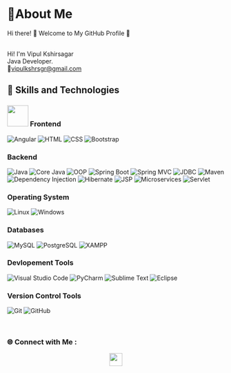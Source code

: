 <h1>💫About Me</h1>
Hi there! 👋 Welcome to My GitHub Profile 💫

<br>Hi! I'm Vipul Kshirsagar<br>
         Java Developer.<br>
        📧vipulkshrsgr@gmail.com
<br>
<h2><b>🚀 Skills and Technologies </b></h2>
  
### **<img src="https://img.icons8.com/?size=48&id=Pd2x9GWu9ovX&format=png" height="49px" width="49px" /> Frontend**
![Angular](https://img.shields.io/badge/Angular-DD0031?style=plastic&logo=angular&logoColor=white)
![HTML](https://img.shields.io/badge/HTML-E34F26?style=plastic&logo=html5&logoColor=white)
![CSS](https://img.shields.io/badge/CSS-1572B6?style=plastic&logo=css3&logoColor=white)
![Bootstrap](https://img.shields.io/badge/Bootstrap-563D7C?style=plastic&logo=bootstrap&logoColor=white)


### **Backend**
![Java](https://img.shields.io/badge/Java-007396?style=plastic&logo=java&logoColor=white) ![Core Java](https://img.shields.io/badge/Core%20Java-007396?style=plastic&logo=java&logoColor=white) 
![OOP](https://img.shields.io/badge/OOP-007396?style=plastic&logo=java&logoColor=white)
![Spring Boot](https://img.shields.io/badge/Spring%20Boot-6DB33F?style=plastic&logo=springboot&logoColor=white) ![Spring MVC](https://img.shields.io/badge/Spring%20MVC-6DB33F?style=plastic&logo=spring&logoColor=white)
![JDBC](https://img.shields.io/badge/JDBC-4479A1?style=plastic&logo=java&logoColor=white)
![Maven](https://img.shields.io/badge/Maven-C71A36?style=plastic&logo=apachemaven&logoColor=white)
![Dependency Injection](https://img.shields.io/badge/Dependency%20Injection-239120?style=plastic&logo=dependabot&logoColor=white)
![Hibernate](https://img.shields.io/badge/Hibernate-59666C?style=plastic&logo=hibernate&logoColor=white)
![JSP](https://img.shields.io/badge/JSP-007396?style=plastic&logo=java&logoColor=white)
![Microservices](https://img.shields.io/badge/Microservices-15AABF?style=plastic&logo=microservices&logoColor=white)
![Servlet](https://img.shields.io/badge/Servlet-2F6A70?style=plastic&logo=apachetomcat&logoColor=white)



### **Operating System**
![Linux](https://img.shields.io/badge/Linux-FCC624?style=plastic&logo=linux&logoColor=black) ![Windows](https://img.shields.io/badge/Windows-0078D6?style=plastic&logo=windows&logoColor=white)

### **Databases**
![MySQL](https://img.shields.io/badge/MySQL-00758F?style=plastic&logo=mysql&logoColor=white) ![PostgreSQL](https://img.shields.io/badge/PostgreSQL-336791?style=plastic&logo=postgresql&logoColor=white) ![XAMPP](https://img.shields.io/badge/XAMPP-FB7A24?style=plastic&logo=xampp&logoColor=white)



### **Devlopement Tools**
![Visual Studio Code](https://img.shields.io/badge/VS%20Code-0078d7?style=plastic&logo=visual-studio-code&logoColor=white) ![PyCharm](https://img.shields.io/badge/PyCharm-000000?style=plastic&logo=pycharm&logoColor=white) ![Sublime Text](https://img.shields.io/badge/Sublime_Text-FF5A5F?style=plastic&logo=sublime-text&logoColor=white)
![Eclipse](https://img.shields.io/badge/Eclipse-2C2255?style=plastic&logo=eclipse&logoColor=white)

### **Version Control Tools**
![Git](https://img.shields.io/badge/Git-F05032?style=plastic&logo=git&logoColor=white)
![GitHub](https://img.shields.io/badge/GitHub-181717?style=plastic&logo=github&logoColor=white)













<!-- ![Jenkins](https://img.shields.io/badge/Jenkins-%23D24939.svg?style=plastic&logo=jenkins&logoColor=white) ![Git](https://img.shields.io/badge/Git-%23F05033.svg?style=plastic&logo=git&logoColor=white) ![Terraform](https://img.shields.io/badge/Terraform-%235835CC.svg?style=plastic&logo=terraform&logoColor=white) ![Ansible](https://img.shields.io/badge/Ansible-%23EE0000.svg?style=plastic&logo=ansible&logoColor=white) ![Prometheus](https://img.shields.io/badge/Prometheus-%23E6522C.svg?style=plastic&logo=prometheus&logoColor=white) ![Grafana](https://img.shields.io/badge/Grafana-%23F46800.svg?style=plastic&logo=grafana&logoColor=white) ![GitHub Actions](https://img.shields.io/badge/GitHub_Actions-%232671E5.svg?style=plastic&logo=githubactions&logoColor=white) ![CircleCI](https://img.shields.io/badge/CircleCI-%2332A92F.svg?style=plastic&logo=circleci&logoColor=white) ![New Relic](https://img.shields.io/badge/New_Relic-%2300CEFF.svg?style=plastic&logo=new-relic&logoColor=white) ![Datadog](https://img.shields.io/badge/Datadog-%2347A4E3.svg?style=plastic&logo=datadog&logoColor=white) ![SonarQube](https://img.shields.io/badge/SonarQube-%234E9BCD.svg?style=plastic&logo=sonarqube&logoColor=white) ![Apache Maven](https://img.shields.io/badge/Maven-%23C71A36.svg?style=plastic&logo=apache-maven&logoColor=white) ![Nagios](https://img.shields.io/badge/Nagios-%23000000.svg?style=plastic&logo=nagios&logoColor=white) -->

<br>

<h3>🌐 Connect with Me :</h3>
    <div style="display: flex; justify-content: center; align-items: center;">
    <a href="https://www.linkedin.com/in/vipul-kshirsagar-3a3078252/" target="_blank">
    <img src="https://img.shields.io/badge/LinkedIn-0A66C2?style=plastic&logo=linkedin&logoColor=white" style="height: 30px; width: auto;" />
  </a>
</div>
